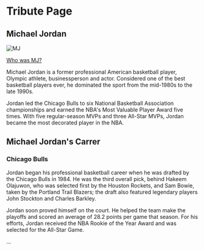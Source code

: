 <!DOCTYPE html>
<html lang="en">
<head>
    <meta charset="UTF-8">
    <meta http-equiv="X-UA-Compatible" content="IE=edge">
    <meta name="viewport" content="width=device-width, initial-scale=1.0">
</head>
<body>
    <h1>Tribute Page</h1>
    <h2>Michael Jordan</h2>
    <img src="https://media.vogue.es/photos/5ea1dfcae7a75f000938445e/2:3/w_1920,c_limit/GettyImages-52298709.jpg" alt="MJ" class="center">
    <p><a href="https://en.wikipedia.org/wiki/Michael_Jordan">Who was MJ?</a></p>
  <p>Michael Jordan is a former professional American basketball player, Olympic athlete, businessperson and actor. Considered one of the best basketball players ever, he dominated the sport from the mid-1980s to the late 1990s. 

Jordan led the Chicago Bulls to six National Basketball Association championships and earned the NBA's Most Valuable Player Award five times. With five regular-season MVPs and three All-Star MVPs, Jordan became the most decorated player in the NBA.</p>
   <h2>Michael Jordan's Carrer</h2>
    <h3>Chicago Bulls</h3>
    
  <p>Jordan began his professional basketball career when he was drafted by the Chicago Bulls in 1984. He was the third overall pick, behind Hakeem Olajuwon, who was selected first by the Houston Rockets, and Sam Bowie, taken by the Portland Trail Blazers; the draft also featured legendary players John Stockton and Charles Barkley.
  
 Jordan soon proved himself on the court. He helped the team make the playoffs and scored an average of 28.2 points per game that season. For his efforts, Jordan received the NBA Rookie of the Year Award and was selected for the All-Star Game.

...
  </p>

  
</body>
</html>
